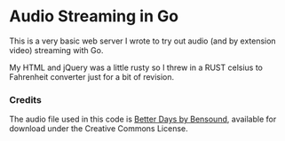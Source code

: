 # Audio Streaming in Go

This is a very basic web server I wrote to try out audio (and by extension video) streaming with Go.

My HTML and jQuery was a little rusty so I threw in a RUST celsius to Fahrenheit converter just for a bit of revision.

### Credits

The audio file used in this code is [Better Days by Bensound](http://www.bensound.com), available for download under the Creative Commons License.
